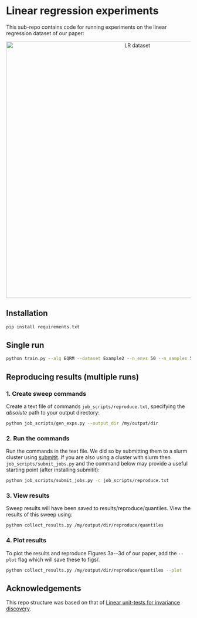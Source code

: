 # Linear regression experiments
This sub-repo contains code for running experiments on the linear regression dataset of our paper:

<p align="center">
  <img src="https://github.com/cianeastwood/prob_gen/blob/clean/assets/overview_lr.png?raw=true" width="700" alt="LR dataset" />
</p>

## Installation

```bash
pip install requirements.txt
```

## Single run

```bash
python train.py --alg EQRM --dataset Example2 --n_envs 50 --n_samples 50000 --hparams_fixed alpha=0.99
```

## Reproducing results (multiple runs)
### 1. Create sweep commands
Create a text file of commands `job_scripts/reproduce.txt`, specifying the _absolute_ path to your output directory:
```bash
python job_scripts/gen_exps.py --output_dir /my/output/dir
```

### 2. Run the commands
Run the commands in the text file. We did so by submitting them to a slurm cluster using 
[submitit](https://github.com/facebookincubator/submitit). If you are also using a cluster with slurm then 
`job_scripts/submit_jobs.py` and the command below may provide a useful starting point (after installing submitit):
```sh
python job_scripts/submit_jobs.py -c job_scripts/reproduce.txt
```

### 3. View results
Sweep results will have been saved to results/reproduce/quantiles. View the results of this sweep using:

```bash
python collect_results.py /my/output/dir/reproduce/quantiles
```

### 4. Plot results
To plot the results and reproduce Figures 3a--3d of our paper, add the `--plot` flag which will save these to figs/.
```bash
python collect_results.py /my/output/dir/reproduce/quantiles --plot
```

## Acknowledgements

This repo structure was based on that of
[Linear unit-tests for invariance discovery](https://github.com/facebookresearch/InvarianceUnitTests).
